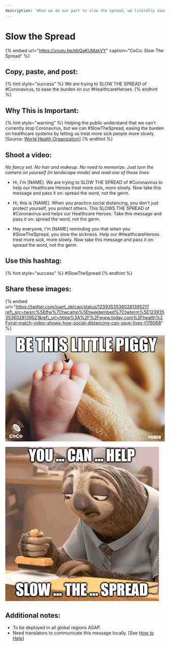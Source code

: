 ```yaml
---
description: 'When we do our part to slow the spread, we literally save lives.'
---
```


# Slow the Spread

{% embed url="https://youtu.be/sbQaKUMzkVY" caption="CoCo: Slow The Spread" %}

## Copy, paste, and post:

{% hint style="success" %}
We are trying to SLOW THE SPREAD of \#Coronavirus, to ease the burden on our \#HealthcareHeroes.
{% endhint %}

## Why This is Important:

{% hint style="warning" %}
 Helping the public understand that we can't currently stop Coronavirus, but we can \#SlowTheSpread, easing the burden on healthcare systems by letting us treat more sick people more slowly. \[Source: [World Health Organization](https://www.who.int/csr/resources/publications/ebola/recovery-toolkit/en/)\]
{% endhint %}

## Shoot a video:

_No fancy set. No hair and makeup. No need to memorize. Just turn the camera on yourself \(in landscape mode\) and read one of these lines:_

* Hi, I'm \[NAME\]. We are trying to SLOW THE SPREAD of \#Coronavirus to help our Healthcare Heroes treat more sick, more slowly. Now take this message and pass it on: spread the word, not the germ. 
* Hi, this is \[NAME\]. When you practice social distancing, you don't just protect yourself, you protect others. This SLOWS THE SPREAD of \#Coronavirus and helps our Healthcare Heroes. Take this message and pass it on: spread the word, not the germ.

* Hey everyone, I'm \[NAME\] reminding you that when you \#SlowTheSpread, you slow the sickness. Help our \#HealthcareHeroes treat more sick, more slowly. Now take this message and pass it on: spread the word, not the germ. 

## Use this hashtag:

{% hint style="success" %}
\#SlowTheSpread
{% endhint %}

## Share these images:

{% embed url="https://twitter.com/juan\_delcan/status/1239353536028139521?ref\_src=twsrc%5Etfw%7Ctwcamp%5Etweetembed%7Ctwterm%5E1239353536028139521&ref\_url=https%3A%2F%2Fwww.today.com%2Fhealth%2Fviral-match-video-shows-how-social-distancing-can-save-lives-t176068" %}



![](../.gitbook/assets/slow-the-spread-piggy.png)

![](../.gitbook/assets/slow-the-spread-sloth%20%281%29.jpg)

## Additional notes:

* To be deployed in all global regions ASAP.
* Need translators to communicate this message locally. \[See [How to Help](../how-to-help.md)\]


